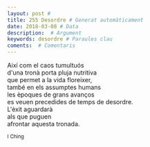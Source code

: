 ```yaml
---
layout: post #
title: 255 Desordre # Generat automàticament
date: 2018-03-08 # Data
description:  # Argument
keywords: desordre # Paraules clau
coments:  # Comentaris
---
```


Així com el caos tumultuós <br />
d'una tronà porta pluja nutritiva <br />
que permet a la vida floreixer, <br />
també en els assumptes humans <br />
les èpoques de grans avanços <br />
es veuen precedides de temps de desordre. <br />
L'èxit aguardarà <br />
als que puguen <br />
afrontar aquesta tronada. <br />

<small>I Ching</small>
